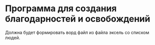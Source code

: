 # Программа для создания благодарностей и освобождений
Должна будет формировать ворд файл из файла эксель со списком людей.

